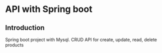 # API with Spring boot

## Introduction
Spring boot project with Mysql. CRUD API for create, update, read, delete products
